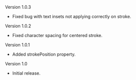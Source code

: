 Version 1.0.3

- Fixed bug with text insets not applying correctly on stroke.

Version 1.0.2

- Fixed character spacing for centered stroke.

Version 1.0.1

- Added strokePosition property.

Version 1.0

- Initial release.